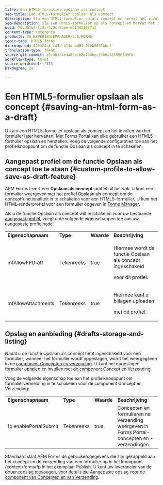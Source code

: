 ```yaml
---
title: Een HTML5-formulier opslaan als concept
seo-title: Een HTML5-formulier opslaan als concept
description: Sla een HTML5-formulier op als concept en hervat het invullen van het formulier in een later stadium.
seo-description: Sla een HTML5-formulier op als concept en hervat het invullen van het formulier in een later stadium.
uuid: 70cd5f6f-f125-470c-8cee-ee14d2127713
content-type: reference
products: SG_EXPERIENCEMANAGER/6.5/FORMS
topic-tags: hTML5_forms
discoiquuid: 445e24af-cd1a-414d-bd01-9feb6631bbef
translation-type: tm+mt
source-git-commit: a3c303d4e3a85e1b2e794bec2006c335056309fb
workflow-type: tm+mt
source-wordcount: '323'
ht-degree: 2%

---
```



# Een HTML5-formulier opslaan als concept {#saving-an-html-form-as-a-draft}

U kunt een HTML5-formulier opslaan als concept en het invullen van het formulier later hervatten. Met Forms Portal kan elke gebruiker een HTML5-formulier opslaan en herstellen. Voeg de volgende configuraties toe aan het profielknooppunt om de functie Opslaan als concept in te schakelen:

## Aangepast profiel om de functie Opslaan als concept toe te staan {#custom-profile-to-allow-save-as-draft-feature}

AEM Forms levert een **Opslaan als concept**-profiel uit het vak. U kunt een formulier weergeven met het profiel Opslaan als concept om de conceptfunctionaliteit in te schakelen voor een HTML5-formulier. U kunt het HTML-renderprofiel voor een formulier opgeven in [Forms Manager](/help/forms/using/introduction-managing-forms.md).

Als u de functie Opslaan als concept wilt inschakelen voor uw bestaande [aangepast profiel](/help/forms/using/custom-profile.md), voegt u de volgende eigenschappen toe aan uw aangepaste profielnode:

<table>
 <tbody>
  <tr>
   <td><strong>Eigenschapnaam</strong></td>
   <td><strong>Type</strong></td>
   <td><strong>Waarde</strong></td>
   <td><strong>Beschrijving</strong></td>
  </tr>
  <tr>
   <td>mfAllowFPDraft</td>
   <td>Tekenreeks</td>
   <td>true</td>
   <td><p>Hiermee wordt de functie Opslaan als concept ingeschakeld</p> <p>voor dit profiel.</p> </td>
  </tr>
  <tr>
   <td>mfAllowAttachments</td>
   <td>Tekenreeks</td>
   <td>true</td>
   <td><p>Hiermee kunt u bijlagen uploaden</p> <p>met dit profiel.</p> </td>
  </tr>
 </tbody>
</table>

## Opslag en aanbieding {#drafts-storage-and-listing}

Nadat u de functie Opslaan als concept hebt ingeschakeld voor een formulier; wanneer het formulier wordt opgeslagen, wordt het weergegeven in de [component Concepten en verzending](/help/forms/using/draft-submission-component.md). U kunt het opgeslagen formulier ophalen en invullen met de component Concept en Verzending.

Voeg de volgende eigenschap toe aan het profielknooppunt om formuliervermelding in te schakelen voor de component Concept en Verzending:

<table>
 <tbody>
  <tr>
   <td><strong>Eigenschapnaam</strong></td>
   <td><strong>Type</strong></td>
   <td><strong>Waarde</strong></td>
   <td><strong>Beschrijving</strong></td>
  </tr>
  <tr>
   <td>fp.enablePortalSubmit</td>
   <td>Tekenreeks</td>
   <td>true</td>
   <td>Concepten en formulieren na verzending weergeven in<br /> Forms Portal-concepten en -verzendingen</td>
  </tr>
 </tbody>
</table>

Standaard slaat AEM Forms de gebruikersgegevens die zijn gekoppeld aan het concept en de verzending van een formulier op in het knooppunt /content/forms/fp in het exemplaar Publish. U kunt uw leverancier van de douaneopslag toevoegen, voor details zie [Aangepaste opslag voor de component van Concepten en van Verzending](/help/forms/using/adding-custom-storage-provider-forms.md).
